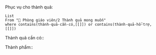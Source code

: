Phục vụ cho thành quả:
```dataview
List 
From "📐 Phòng giáo viên/2 Thành quả mong muốn" 
where contains(thành-quả-cần-có,[[]]) or contains(thành-quả-hỗ-trợ,[[]]) 
```
Thành quả cần có:: 

Thành phẩm:: 